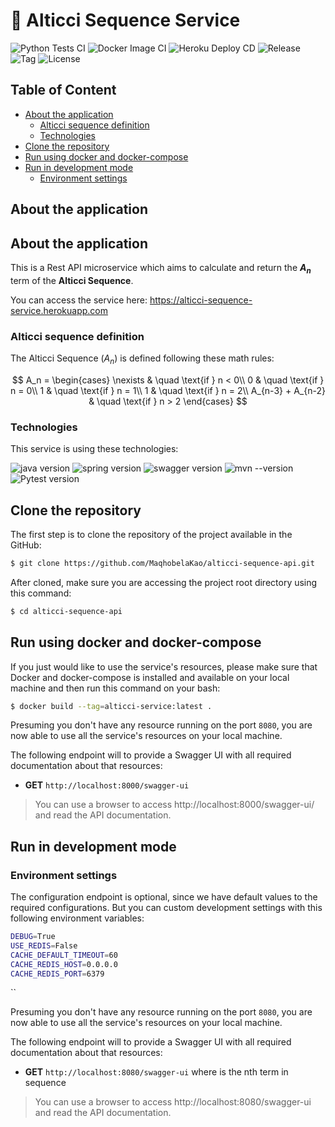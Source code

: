 # 🧮 Alticci Sequence Service
![Python Tests CI](https://img.shields.io/github/workflow/status/rarycoringa/alticci-sequence-service/Python%20Tests%20CI?label=tests&logo=pytest&logoColor=white)
![Docker Image CI](https://img.shields.io/github/workflow/status/rarycoringa/alticci-sequence-service/Docker%20Image%20CI?label=docker&logo=docker&logoColor=white)
![Heroku Deploy CD](https://img.shields.io/github/workflow/status/rarycoringa/alticci-sequence-service/Heroku%20Deploy%20CD?label=heroku&logo=heroku&logoColor=white)
![Release](https://img.shields.io/github/v/release/rarycoringa/alticci-sequence-service?include_prereleases)
![Tag](https://img.shields.io/github/v/tag/rarycoringa/alticci-sequence-service?include_prereleases)
![License](https://img.shields.io/github/license/rarycoringa/alticci-sequence-service)

## Table of Content

- [About the application](#about-the-application)
  - [Alticci sequence definition](#alticci-sequence-definition)
  - [Technologies](#technologies)
- [Clone the repository](#clone-the-repository)
- [Run using docker and docker-compose](#run-using-docker-and-docker-compose)
- [Run in development mode](#run-in-development-mode)
  - [Environment settings](#environment-settings)
## About the application

## About the application

This is a Rest API microservice which aims to calculate and return the **$A_n$** term of the **Alticci Sequence**.

You can access the service here: https://alticci-sequence-service.herokuapp.com

### Alticci sequence definition

The Alticci Sequence ($A_n$) is defined following these math rules:

$$
A_n =
  \begin{cases}
    \nexists           & \quad \text{if } n < 0\\
    0                  & \quad \text{if } n = 0\\
    1                  & \quad \text{if } n = 1\\
    1                  & \quad \text{if } n = 2\\
    A_{n-3} + A_{n-2}  & \quad \text{if } n > 2
  \end{cases}
$$

### Technologies

This service is using these technologies:

![java version](https://img.shields.io/github/pipenv/locked/python-version/rarycoringa/alticci-sequence-service?color=lightgray&label=Java&logo=java&logoColor=white)
![spring version](https://img.shields.io/github/pipenv/locked/dependency-version/rarycoringa/alticci-sequence-service/flask?color=lightgray&label=Springboot&logo=spring&logoColor=white)
![swagger version](https://img.shields.io/github/pipenv/locked/dependency-version/rarycoringa/alticci-sequence-service/gunicorn?color=lightgray&label=swagger&logo=swagger&logoColor=white)
![mvn --version](https://img.shields.io/github/pipenv/locked/dependency-version/rarycoringa/alticci-sequence-service/redis?color=lightgray&label=Maven&logo=Maven&logoColor=white)
![Pytest version](https://img.shields.io/github/pipenv/locked/dependency-version/rarycoringa/alticci-sequence-service/dev/pytest?color=lightgray&label=Pytest&logo=pytest&logoColor=white)

## Clone the repository

The first step is to clone the repository of the project available in the GitHub:

```bash
$ git clone https://github.com/MaqhobelaKao/alticci-sequence-api.git
```

After cloned, make sure you are accessing the project root directory using this command:

```bash
$ cd alticci-sequence-api
```

## Run using docker and docker-compose

If you just would like to use the service's resources, please make sure that Docker and docker-compose is installed and available on your local machine and then run this command on your bash:

```bash
$ docker build --tag=alticci-service:latest .
```

Presuming you don't have any resource running on the port `8080`, you are now able to use all the service's resources on your local machine.

The following endpoint will to provide a Swagger UI with all required documentation about that resources:

- **GET** `http://localhost:8000/swagger-ui`

> You can use a browser to access http://localhost:8000/swagger-ui/ and read the API documentation.

## Run in development mode

### Environment settings

The configuration endpoint is optional, since we have default values to the required configurations. But you can custom development settings with this following environment variables:

```bash
DEBUG=True
USE_REDIS=False
CACHE_DEFAULT_TIMEOUT=60
CACHE_REDIS_HOST=0.0.0.0
CACHE_REDIS_PORT=6379

```

``

Presuming you don't have any resource running on the port `8080`, you are now able to use all the service's resources on your local machine.

The following endpoint will to provide a Swagger UI with all required documentation about that resources:

- **GET** `http://localhost:8080/swagger-ui`  where is the nth term in sequence

> You can use a browser to access http://localhost:8080/swagger-ui and read the API documentation.